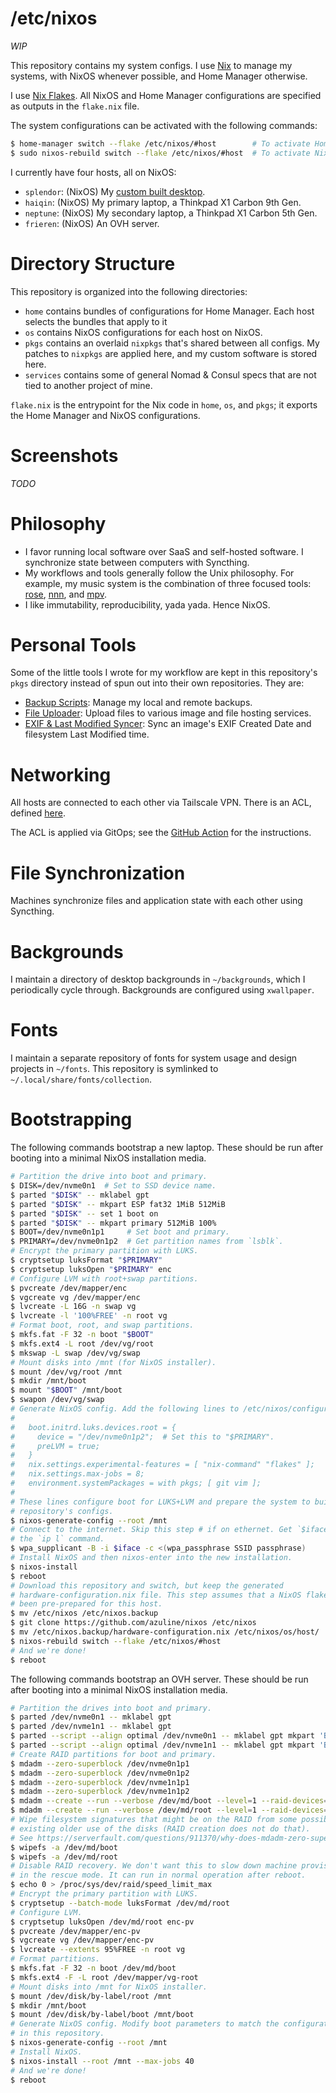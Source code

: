 # /etc/nixos

_WIP_

This repository contains my system configs. I use [Nix](https://nixos.org/) to
manage my systems, with NixOS whenever possible, and Home Manager otherwise.

I use [Nix Flakes](https://nixos.wiki/wiki/Flakes). All NixOS and Home Manager
configurations are specified as outputs in the `flake.nix` file.

The system configurations can be activated with the following commands:

```bash
$ home-manager switch --flake /etc/nixos/#host        # To activate Home Manager.
$ sudo nixos-rebuild switch --flake /etc/nixos/#host  # To activate NixOS.
```

I currently have four hosts, all on NixOS:

- `splendor`: (NixOS) My [custom built desktop](https://pcpartpicker.com/user/meowihaveagrape/saved/wKxRK8).
- `haiqin`: (NixOS) My primary laptop, a Thinkpad X1 Carbon 9th Gen.
- `neptune`: (NixOS) My secondary laptop, a Thinkpad X1 Carbon 5th Gen.
- `frieren`: (NixOS) An OVH server.

# Directory Structure

This repository is organized into the following directories:

- `home` contains bundles of configurations for Home Manager. Each host
  selects the bundles that apply to it
- `os` contains NixOS configurations for each host on NixOS. 
- `pkgs` contains an overlaid `nixpkgs` that's shared between all configs.
  My patches to `nixpkgs` are applied here, and my custom software is
  stored here.
- `services` contains some of general Nomad & Consul specs that are not tied to
  another project of mine.

`flake.nix` is the entrypoint for the Nix code in `home`, `os`, and `pkgs`; it
exports the Home Manager and NixOS configurations.

# Screenshots

_TODO_

# Philosophy

- I favor running local software over SaaS and self-hosted software. I
  synchronize state between computers with Syncthing.
- My workflows and tools generally follow the Unix philosophy. For example, my
  music system is the combination of three focused tools: [rose](https://github.com/azuline/rose), [nnn](https://github.com/jarun/nnn), and [mpv](https://github.com/mpv-player/mpv).
- I like immutability, reproducibility, yada yada. Hence NixOS.

# Personal Tools

Some of the little tools I wrote for my workflow are kept in this repository's
`pkgs` directory instead of spun out into their own repositories. They are:

- [Backup Scripts](./pkgs/backup-scripts): Manage my local and remote backups.
- [File Uploader](./pkgs/file-uploader): Upload files to various image and file
  hosting services.
- [EXIF & Last Modified Syncer](./pkgs/exif-mtime-sync/): Sync an image's EXIF
  Created Date and filesystem Last Modified time.

# Networking

All hosts are connected to each other via Tailscale VPN. There is an ACL,
defined [here](./tailscale.policy.json).

The ACL is applied via GitOps; see the [GitHub Action](./.github/workflows/tailscale.yml) for the instructions.

# File Synchronization

Machines synchronize files and application state with each other using
Syncthing.

# Backgrounds

I maintain a directory of desktop backgrounds in `~/backgrounds`, which I
periodically cycle through. Backgrounds are configured using `xwallpaper`.

# Fonts

I maintain a separate repository of fonts for system usage and design projects
in `~/fonts`. This repository is symlinked to `~/.local/share/fonts/collection`.

# Bootstrapping

The following commands bootstrap a new laptop. These should be run after
booting into a minimal NixOS installation media.

```bash
# Partition the drive into boot and primary.
$ DISK=/dev/nvme0n1  # Set to SSD device name.
$ parted "$DISK" -- mklabel gpt
$ parted "$DISK" -- mkpart ESP fat32 1MiB 512MiB
$ parted "$DISK" -- set 1 boot on
$ parted "$DISK" -- mkpart primary 512MiB 100%
$ BOOT=/dev/nvme0n1p1     # Set boot and primary.
$ PRIMARY=/dev/nvme0n1p2  # Get partition names from `lsblk`.
# Encrypt the primary partition with LUKS.
$ cryptsetup luksFormat "$PRIMARY"
$ cryptsetup luksOpen "$PRIMARY" enc
# Configure LVM with root+swap partitions.
$ pvcreate /dev/mapper/enc
$ vgcreate vg /dev/mapper/enc
$ lvcreate -L 16G -n swap vg
$ lvcreate -l '100%FREE' -n root vg
# Format boot, root, and swap partitions.
$ mkfs.fat -F 32 -n boot "$BOOT"
$ mkfs.ext4 -L root /dev/vg/root
$ mkswap -L swap /dev/vg/swap
# Mount disks into /mnt (for NixOS installer).
$ mount /dev/vg/root /mnt
$ mkdir /mnt/boot
$ mount "$BOOT" /mnt/boot
$ swapon /dev/vg/swap
# Generate NixOS config. Add the following lines to /etc/nixos/configuration.nix:
#
#   boot.initrd.luks.devices.root = {
#     device = "/dev/nvme0n1p2";  # Set this to "$PRIMARY".
#     preLVM = true;
#   }
#   nix.settings.experimental-features = [ "nix-command" "flakes" ];
#   nix.settings.max-jobs = 8;
#   environment.systemPackages = with pkgs; [ git vim ];
#
# These lines configure boot for LUKS+LVM and prepare the system to build this
# repository's configs.
$ nixos-generate-config --root /mnt
# Connect to the internet. Skip this step # if on ethernet. Get `$iface` from
# the `ip l` command.
$ wpa_supplicant -B -i $iface -c <(wpa_passphrase SSID passphrase)
# Install NixOS and then nixos-enter into the new installation.
$ nixos-install
$ reboot
# Download this repository and switch, but keep the generated
# hardware-configuration.nix file. This step assumes that a NixOS flake has
# been pre-prepared for this host.
$ mv /etc/nixos /etc/nixos.backup
$ git clone https://github.com/azuline/nixos /etc/nixos
$ mv /etc/nixos.backup/hardware-configuration.nix /etc/nixos/os/host/
$ nixos-rebuild switch --flake /etc/nixos/#host
# And we're done!
$ reboot
```

The following commands bootstrap an OVH server. These should be run after
booting into a minimal NixOS installation media.

```bash
# Partition the drives into boot and primary.
$ parted /dev/nvme0n1 -- mklabel gpt
$ parted /dev/nvme1n1 -- mklabel gpt
$ parted --script --align optimal /dev/nvme0n1 -- mklabel gpt mkpart 'BIOS-boot0' 1MB 2MB set 1 bios_grub on mkpart 'boot0' 2MB 2000MB mkpart 'primary0' 2001MB '100%'
$ parted --script --align optimal /dev/nvme1n1 -- mklabel gpt mkpart 'BIOS-boot0' 1MB 2MB set 1 bios_grub on mkpart 'boot1' 2MB 2000MB mkpart 'primary1' 2001MB '100%'
# Create RAID partitions for boot and primary.
$ mdadm --zero-superblock /dev/nvme0n1p1
$ mdadm --zero-superblock /dev/nvme0n1p2
$ mdadm --zero-superblock /dev/nvme1n1p1
$ mdadm --zero-superblock /dev/nvme1n1p2
$ mdadm --create --run --verbose /dev/md/boot --level=1 --raid-devices=2 --homehost=frieren --name=boot /dev/nvme0n1p2 /dev/nvme1n1p2 --metadata=0.90
$ mdadm --create --run --verbose /dev/md/root --level=1 --raid-devices=2 --homehost=frieren --name=root /dev/nvme0n1p3 /dev/nvme1n1p3
# Wipe filesystem signatures that might be on the RAID from some possibly
# existing older use of the disks (RAID creation does not do that).
# See https://serverfault.com/questions/911370/why-does-mdadm-zero-superblock-preserve-file-system-information
$ wipefs -a /dev/md/boot
$ wipefs -a /dev/md/root
# Disable RAID recovery. We don't want this to slow down machine provisioning
# in the rescue mode. It can run in normal operation after reboot.
$ echo 0 > /proc/sys/dev/raid/speed_limit_max
# Encrypt the primary partition with LUKS.
$ cryptsetup --batch-mode luksFormat /dev/md/root
# Configure LVM.
$ cryptsetup luksOpen /dev/md/root enc-pv
$ pvcreate /dev/mapper/enc-pv
$ vgcreate vg /dev/mapper/enc-pv
$ lvcreate --extents 95%FREE -n root vg
# Format partitions.
$ mkfs.fat -F 32 -n boot /dev/md/boot
$ mkfs.ext4 -F -L root /dev/mapper/vg-root
# Mount disks into /mnt for NixOS installer.
$ mount /dev/disk/by-label/root /mnt
$ mkdir /mnt/boot
$ mount /dev/disk/by-label/boot /mnt/boot
# Generate NixOS config. Modify boot parameters to match the configuration.nix
# in this repository.
$ nixos-generate-config --root /mnt
# Install NixOS.
$ nixos-install --root /mnt --max-jobs 40
# And we're done!
$ reboot
```

